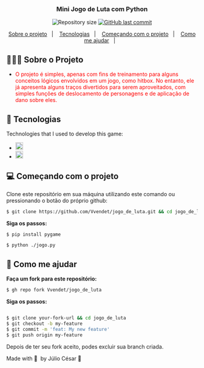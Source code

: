 <!--<h1 align="center">
	<!-- <img alt="Logo" src=".github/logo.png" width="200px" /> -->
</h1>
<h3 align="center">
  Mini Jogo de Luta com Python
</h3>

<!--<p align="center">Short slogan</p>-->

<p align="center">
  
  <img alt="Repository size" src="https://img.shields.io/github/repo-size/EliasGcf/readme-template">
  
  <a href="">
    <img alt="GitHub last commit" src="https://img.shields.io/github/last-commit/EliasGcf/readme-template">
  </a>
  </p>

<p align="center">
  <a href="#-about-the-project">Sobre o projeto</a>&nbsp;&nbsp;&nbsp;|&nbsp;&nbsp;&nbsp;
  <a href="#-technologies">Tecnologias</a>&nbsp;&nbsp;&nbsp;|&nbsp;&nbsp;&nbsp;
  <a href="#-getting-started">Começando com o projeto</a>&nbsp;&nbsp;&nbsp;|&nbsp;&nbsp;&nbsp;
  <a href="#-how-to-contribute">Como me ajudar</a>&nbsp;&nbsp;&nbsp;|&nbsp;&nbsp;&nbsp;
  
</p>


## 👨🏻‍💻 Sobre o Projeto

- <p style="color: red;">O projeto é simples, apenas com fins de treinamento para alguns conceitos lógicos envolvidos em um jogo, como hitbox. No entanto, ele já apresenta alguns traços divertidos para serem aproveitados, com simples funções de deslocamento de personagens e de aplicação de dano sobre eles.</p>

## 🚀 Tecnologias

Technologies that I used to develop this game:

- <img alt="GitHub top language" src="https://th.bing.com/th/id/R.b9bbb1d722d3ef6ebf7d573703b5925e?rik=Z2JOTqQ%2bN1OXUQ&pid=ImgRaw&r=0" width = '20px'>
- <img alt="GitHub top language" src="https://th.bing.com/th/id/OIP.gJfe80pa-itbKZU66dfSJgAAAA?pid=ImgDet&rs=1" width = '20px'>


## 💻 Começando com o projeto

Clone este repositório em sua máquina utilizando este comando ou pressionando o botão do próprio github:

```bash
$ git clone https://github.com/Vvendet/jogo_de_luta.git && cd jogo_de_luta
```

**Siga os passos:**

```bash
$ pip install pygame

$ python ./jogo.py
```

## 🤔 Como me ajudar

**Faça um fork para este repositório:**

```bash
$ gh repo fork Vvendet/jogo_de_luta
```

**Siga os passos:**

```bash

$ git clone your-fork-url && cd jogo_de_luta
$ git checkout -b my-feature
$ git commit -m 'feat: My new feature'
$ git push origin my-feature
```

Depois de ter seu fork aceito, podes excluir sua branch criada.

Made with 💜 &nbsp;by Júlio César 👋 &nbsp;

